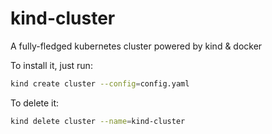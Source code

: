 # kind-cluster
A fully-fledged kubernetes cluster powered by kind &amp; docker

To install it, just run:
```bash
kind create cluster --config=config.yaml
```

To delete it:
```bash
kind delete cluster --name=kind-cluster 
```